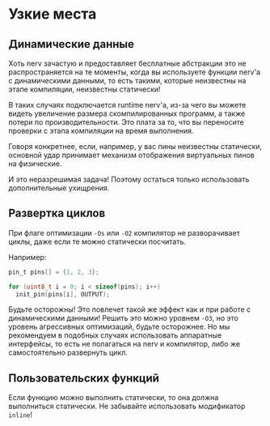 # Узкие места

## Динамические данные

Хоть nerv зачастую и предоставляет бесплатные абстракции это не распространяется на те 
моменты, когда вы используете функции nerv'а с динамическими данными, то есть такими, 
которые неизвестны на этапе компиляции, неизвестны статически! 

В таких случаях подключается runtime nerv'а, из-за чего вы можете видеть увеличение 
размера скомпилированных программ, а также потери по производительности. Это плата за то, 
что вы переносите проверки с этапа компиляции на время выполнения. 

Говоря конкретнее, если, например, у вас пины неизвестны статически,
основной удар принимает механизм отображения виртуальных пинов на физические. 

И это неразрешимая задача! Поэтому остаться только использовать дополнительные 
ухищрения.

## Развертка циклов 

При флаге оптимизации `-Os` или `-O2` компилятор не разворачивает циклы, даже если те
можно статически посчитать. 

Например:
```c
pin_t pins[] = {1, 2, 3};

for (uint8_t i = 0; i < sizeof(pins); i++)
  init_pin(pins[i], OUTPUT);
```

Будьте осторожны! Это повлечет такой же эффект как и при работе с динамическими данными! Решить это можно уровнем `-O3`, но это уровень агрессивных оптимизаций, 
будьте осторожнее. Но мы рекомендуем в подобных случаях использовать аппаратные интерфейсы,
то есть не полагаться на nerv и компилятор, либо же самостоятельно развернуть цикл. 

## Пользовательских функций 

Если функцию можно выполнить статически, то она должна выполниться статически. 
Не забывайте использовать модификатор `inline`! 
